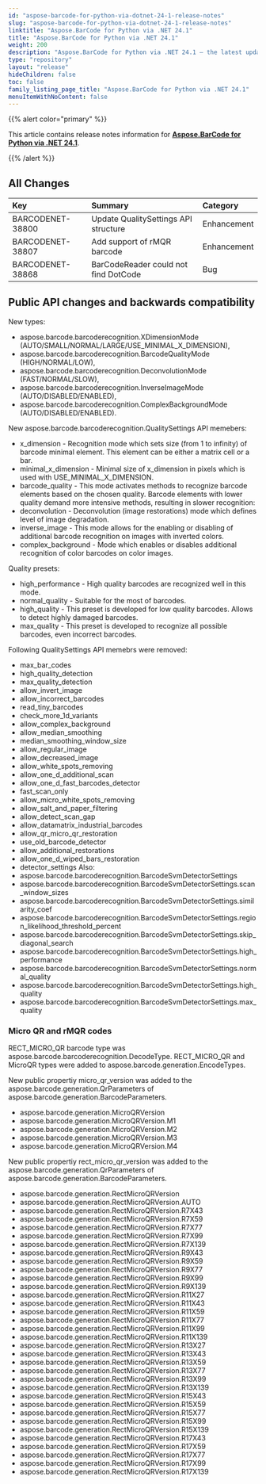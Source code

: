 ```yaml
---
id: "aspose-barcode-for-python-via-dotnet-24-1-release-notes"
slug: "aspose-barcode-for-python-via-dotnet-24-1-release-notes"
linktitle: "Aspose.BarCode for Python via .NET 24.1"
title: "Aspose.BarCode for Python via .NET 24.1"
weight: 200
description: "Aspose.BarCode for Python via .NET 24.1 – the latest updates and fixes."
type: "repository"
layout: "release"
hideChildren: false
toc: false
family_listing_page_title: "Aspose.BarCode for Python via .NET 24.1"
menuItemWithNoContent: false
---
```


{{% alert color="primary" %}}

This article contains release notes information for [**Aspose.BarCode for Python via .NET 24.1**](https://releases.aspose.com/barcode/python-net/).

{{% /alert %}}
## **All Changes**

|**Key**|**Summary**|**Category**|
| :- | :- | :- |
|BARCODENET-38800|Update QualitySettings API structure|Enhancement|
|BARCODENET-38807|Add support of rMQR barcode|Enhancement|
|BARCODENET-38868|BarCodeReader could not find DotCode|Bug|

## Public API changes and backwards compatibility

New types:
- aspose.barcode.barcoderecognition.XDimensionMode (AUTO/SMALL/NORMAL/LARGE/USE_MINIMAL_X_DIMENSION),
- aspose.barcode.barcoderecognition.BarcodeQualityMode (HIGH/NORMAL/LOW),
- aspose.barcode.barcoderecognition.DeconvolutionMode (FAST/NORMAL/SLOW),
- aspose.barcode.barcoderecognition.InverseImageMode (AUTO/DISABLED/ENABLED),
- aspose.barcode.barcoderecognition.ComplexBackgroundMode (AUTO/DISABLED/ENABLED).

New aspose.barcode.barcoderecognition.QualitySettings API memebers:
- x_dimension - Recognition mode which sets size (from 1 to infinity) of barcode minimal element. This element can be either a matrix cell or a bar.
- minimal_x_dimension - Minimal size of x_dimension in pixels which is used with USE_MINIMAL_X_DIMENSION.
- barcode_quality - 
This mode activates methods to recognize barcode elements based on the chosen quality. Barcode elements with lower quality demand more intensive methods, resulting in slower recognition:
- deconvolution - Deconvolution (image restorations) mode which defines level of image degradation.
- inverse_image - This mode allows for the enabling or disabling of additional barcode recognition on images with inverted colors.
- complex_background - Mode which enables or disables additional recognition of color barcodes on color images.

Quality presets:
- high_performance - High quality barcodes are recognized well in this mode.
- normal_quality - Suitable for the most of barcodes.
- high_quality - This preset is developed for low quality barcodes. Allows to detect highly damaged barcodes.
- max_quality - This preset is developed to recognize all possible barcodes, even incorrect barcodes. 

Following QualitySettings API memebrs were removed:
- max_bar_codes
- high_quality_detection
- max_quality_detection
- allow_invert_image
- allow_incorrect_barcodes
- read_tiny_barcodes
- check_more_1d_variants
- allow_complex_background
- allow_median_smoothing
- median_smoothing_window_size
- allow_regular_image
- allow_decreased_image
- allow_white_spots_removing
- allow_one_d_additional_scan
- allow_one_d_fast_barcodes_detector
- fast_scan_only
- allow_micro_white_spots_removing
- allow_salt_and_paper_filtering
- allow_detect_scan_gap
- allow_datamatrix_industrial_barcodes
- allow_qr_micro_qr_restoration
- use_old_barcode_detector
- allow_additional_restorations
- allow_one_d_wiped_bars_restoration
- detector_settings
Also:
- aspose.barcode.barcoderecognition.BarcodeSvmDetectorSettings
- aspose.barcode.barcoderecognition.BarcodeSvmDetectorSettings.scan_window_sizes
- aspose.barcode.barcoderecognition.BarcodeSvmDetectorSettings.similarity_coef
- aspose.barcode.barcoderecognition.BarcodeSvmDetectorSettings.region_likelihood_threshold_percent
- aspose.barcode.barcoderecognition.BarcodeSvmDetectorSettings.skip_diagonal_search
- aspose.barcode.barcoderecognition.BarcodeSvmDetectorSettings.high_performance
- aspose.barcode.barcoderecognition.BarcodeSvmDetectorSettings.normal_quality
- aspose.barcode.barcoderecognition.BarcodeSvmDetectorSettings.high_quality
- aspose.barcode.barcoderecognition.BarcodeSvmDetectorSettings.max_quality

### Micro QR and rMQR codes
RECT_MICRO_QR barcode type was aspose.barcode.barcoderecognition.DecodeType.
RECT_MICRO_QR and MicroQR types were added to aspose.barcode.generation.EncodeTypes.

New public propertiy micro_qr_version was added to the aspose.barcode.generation.QrParameters of aspose.barcode.generation.BarcodeParameters.
- aspose.barcode.generation.MicroQRVersion
- aspose.barcode.generation.MicroQRVersion.M1
- aspose.barcode.generation.MicroQRVersion.M2
- aspose.barcode.generation.MicroQRVersion.M3
- aspose.barcode.generation.MicroQRVersion.M4

New public propertiy rect_micro_qr_version was added to the aspose.barcode.generation.QrParameters of aspose.barcode.generation.BarcodeParameters.
- aspose.barcode.generation.RectMicroQRVersion
- aspose.barcode.generation.RectMicroQRVersion.AUTO
- aspose.barcode.generation.RectMicroQRVersion.R7X43
- aspose.barcode.generation.RectMicroQRVersion.R7X59
- aspose.barcode.generation.RectMicroQRVersion.R7X77
- aspose.barcode.generation.RectMicroQRVersion.R7X99
- aspose.barcode.generation.RectMicroQRVersion.R7X139
- aspose.barcode.generation.RectMicroQRVersion.R9X43
- aspose.barcode.generation.RectMicroQRVersion.R9X59
- aspose.barcode.generation.RectMicroQRVersion.R9X77
- aspose.barcode.generation.RectMicroQRVersion.R9X99
- aspose.barcode.generation.RectMicroQRVersion.R9X139
- aspose.barcode.generation.RectMicroQRVersion.R11X27
- aspose.barcode.generation.RectMicroQRVersion.R11X43
- aspose.barcode.generation.RectMicroQRVersion.R11X59
- aspose.barcode.generation.RectMicroQRVersion.R11X77
- aspose.barcode.generation.RectMicroQRVersion.R11X99
- aspose.barcode.generation.RectMicroQRVersion.R11X139
- aspose.barcode.generation.RectMicroQRVersion.R13X27
- aspose.barcode.generation.RectMicroQRVersion.R13X43
- aspose.barcode.generation.RectMicroQRVersion.R13X59
- aspose.barcode.generation.RectMicroQRVersion.R13X77
- aspose.barcode.generation.RectMicroQRVersion.R13X99
- aspose.barcode.generation.RectMicroQRVersion.R13X139
- aspose.barcode.generation.RectMicroQRVersion.R15X43
- aspose.barcode.generation.RectMicroQRVersion.R15X59
- aspose.barcode.generation.RectMicroQRVersion.R15X77
- aspose.barcode.generation.RectMicroQRVersion.R15X99
- aspose.barcode.generation.RectMicroQRVersion.R15X139
- aspose.barcode.generation.RectMicroQRVersion.R17X43
- aspose.barcode.generation.RectMicroQRVersion.R17X59
- aspose.barcode.generation.RectMicroQRVersion.R17X77
- aspose.barcode.generation.RectMicroQRVersion.R17X99
- aspose.barcode.generation.RectMicroQRVersion.R17X139



